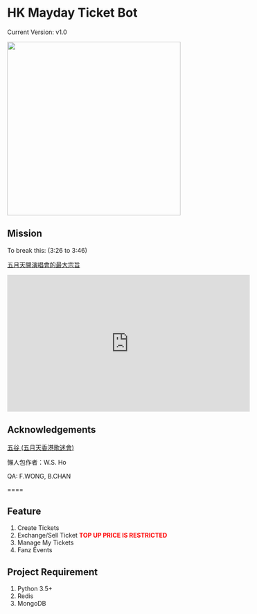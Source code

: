 # HK Mayday Ticket Bot

Current Version: v1.0

<img src="https://cdn.cooomma.info/Ticket+Platform.jpg" width="400">

## Mission
To break this: (3:26 to 3:46)

[五月天開演唱會的最大宗旨](https://youtu.be/hbyzyg30Q9U?t=3m26s)

<iframe width="560" height="315" src="https://www.youtube.com/embed/hbyzyg30Q9U?ecver=1" frameborder="0" allowfullscreen></iframe>

## Acknowledgements

[五谷 (五月天香港歌迷會)](https://www.facebook.com/hkmayday)

懶人包作者：W.S. Ho

QA: F.WONG, B.CHAN

====

## Feature

1. Create Tickets
2. Exchange/Sell Ticket <span style="color:red">**TOP UP PRICE IS RESTRICTED**</span>
3. Manage My Tickets
4. Fanz Events

## Project Requirement

1. Python 3.5+
2. Redis
3. MongoDB